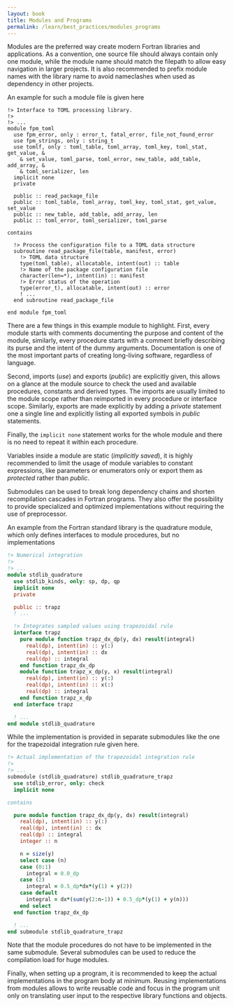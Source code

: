 ```yaml
---
layout: book
title: Modules and Programs
permalink: /learn/best_practices/modules_programs
---
```


Modules are the preferred way create modern Fortran libraries and applications.
As a convention, one source file should always contain only one module, while
the module name should match the filepath to allow easy navigation in larger
projects. It is also recommended to prefix module names with the library name
to avoid nameclashes when used as dependency in other projects.

An example for such a module file is given here

```
!> Interface to TOML processing library.
!>
!> ...
module fpm_toml
  use fpm_error, only : error_t, fatal_error, file_not_found_error
  use fpm_strings, only : string_t
  use tomlf, only : toml_table, toml_array, toml_key, toml_stat, get_value, &
    & set_value, toml_parse, toml_error, new_table, add_table, add_array, &
    & toml_serializer, len
  implicit none
  private

  public :: read_package_file
  public :: toml_table, toml_array, toml_key, toml_stat, get_value, set_value
  public :: new_table, add_table, add_array, len
  public :: toml_error, toml_serializer, toml_parse

contains

  !> Process the configuration file to a TOML data structure
  subroutine read_package_file(table, manifest, error)
    !> TOML data structure
    type(toml_table), allocatable, intent(out) :: table
    !> Name of the package configuration file
    character(len=*), intent(in) :: manifest
    !> Error status of the operation
    type(error_t), allocatable, intent(out) :: error
    ! ...
  end subroutine read_package_file

end module fpm_toml
```

There are a few things in this example module to highlight. First, every module
starts with comments documenting the purpose and content of the module,
similarly, every procedure starts with a comment briefly describing its
purse and the intent of the dummy arguments. Documentation is one of the most
important parts of creating long-living software, regardless of language.

Second, imports (*use*) and exports (*public*) are explicitly given, this
allows on a glance at the module source to check the used and available
procedures, constants and derived types. The imports are usually limited
to the module scope rather than reimported in every procedure or interface
scope. Similarly, exports are made explicitly by adding a *private* statement
one a single line and explicitly listing all exported symbols in *public*
statements.

Finally, the `implicit none` statement works for the whole module and there
is no need to repeat it within each procedure.

Variables inside a module are static (*implicitly saved*), it is highly
recommended to limit the usage of module variables to constant expressions,
like parameters or enumerators only or export them as *protected* rather
than *public*.

Submodules can be used to break long dependency chains and shorten recompilation
cascades in Fortran programs. They also offer the possibility to provide specialized
and optimized implementations without requiring the use of preprocessor.

An example from the Fortran standard library is the quadrature module, which
only defines interfaces to module procedures, but no implementations

```fortran
!> Numerical integration
!>
!> ...
module stdlib_quadrature
  use stdlib_kinds, only: sp, dp, qp
  implicit none
  private

  public :: trapz
  ! ...

  !> Integrates sampled values using trapezoidal rule
  interface trapz
    pure module function trapz_dx_dp(y, dx) result(integral)
      real(dp), intent(in) :: y(:)
      real(dp), intent(in) :: dx
      real(dp) :: integral
    end function trapz_dx_dp
    module function trapz_x_dp(y, x) result(integral)
      real(dp), intent(in) :: y(:)
      real(dp), intent(in) :: x(:)
      real(dp) :: integral
    end function trapz_x_dp
  end interface trapz

  ! ...
end module stdlib_quadrature
```

While the implementation is provided in separate submodules like the one for the
trapezoidal integration rule given here.

```fortran
!> Actual implementation of the trapezoidal integration rule
!>
!> ...
submodule (stdlib_quadrature) stdlib_quadrature_trapz
  use stdlib_error, only: check
  implicit none

contains

  pure module function trapz_dx_dp(y, dx) result(integral)
    real(dp), intent(in) :: y(:)
    real(dp), intent(in) :: dx
    real(dp) :: integral
    integer :: n

    n = size(y)
    select case (n)
    case (0:1)
      integral = 0.0_dp
    case (2)
      integral = 0.5_dp*dx*(y(1) + y(2))
    case default
      integral = dx*(sum(y(2:n-1)) + 0.5_dp*(y(1) + y(n)))
    end select
  end function trapz_dx_dp

  ! ...
end submodule stdlib_quadrature_trapz
```

Note that the module procedures do not have to be implemented in the same submodule.
Several submodules can be used to reduce the compilation load for huge modules.

Finally, when setting up a program, it is recommended to keep the actual implementations
in the program body at minimum. Reusing implementations from modules allows to write
reusable code and focus in the program unit only on translating user input to the
respective library functions and objects.
